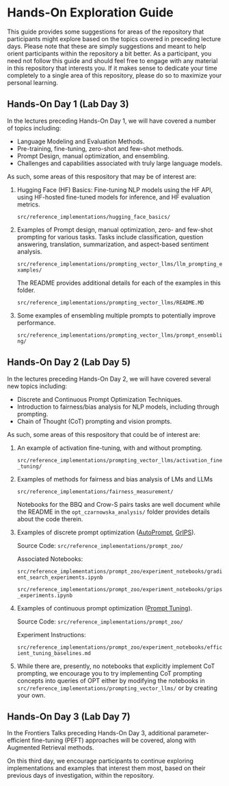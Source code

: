 # Hands-On Exploration Guide

This guide provides some suggestions for areas of the repository that participants might explore based on the topics covered in preceding lecture days. Please note that these are simply suggestions and meant to help orient participants within the repository a bit better. As a participant, you need not follow this guide and should feel free to engage with any material in this repository that interests you. If it makes sense to dedicate your time completely to a single area of this repository, please do so to maximize your personal learning.

## Hands-On Day 1 (Lab Day 3)

In the lectures preceding Hands-On Day 1, we will have covered a number of topics including:

* Language Modeling and Evaluation Methods.
* Pre-training, fine-tuning, zero-shot and few-shot methods.
* Prompt Design, manual optimization, and ensembling.
* Challenges and capabilities associated with truly large language models.

As such, some areas of this respository that may be of interest are:

1. Hugging Face (HF) Basics: Fine-tuning NLP models using the HF API, using HF-hosted fine-tuned models for inference, and HF evaluation metrics.

    `src/reference_implementations/hugging_face_basics/`

2. Examples of Prompt design, manual optimization, zero- and few-shot prompting for various tasks. Tasks include classification, question answering, translation, summarization, and aspect-based sentiment analysis.

    `src/reference_implementations/prompting_vector_llms/llm_prompting_examples/`

    The README provides additional details for each of the examples in this folder.

    `src/reference_implementations/prompting_vector_llms/README.MD`

3. Some examples of ensembling multiple prompts to potentially improve performance.

    `src/reference_implementations/prompting_vector_llms/prompt_ensembling/`

## Hands-On Day 2 (Lab Day 5)

In the lectures preceding Hands-On Day 2, we will have covered several new topics including:

* Discrete and Continuous Prompt Optimization Techniques.
* Introduction to fairness/bias analysis for NLP models, including through prompting.
* Chain of Thought (CoT) prompting and vision prompts.

As such, some areas of this respository that could be of interest are:

1. An example of activation fine-tuning, with and without prompting.

    `src/reference_implementations/prompting_vector_llms/activation_fine_tuning/`

2. Examples of methods for fairness and bias analysis of LMs and LLMs

    `src/reference_implementations/fairness_measurement/`

    Notebooks for the BBQ and Crow-S pairs tasks are well document while the README in the `opt_czarnowska_analysis/` folder provides details about the code therein.

3. Examples of discrete prompt optimization ([AutoPrompt](https://arxiv.org/pdf/2010.15980.pdf), [GrIPS](https://arxiv.org/abs/2203.07281)).

    Source Code: `src/reference_implementations/prompt_zoo/`

    Associated Notebooks:

    `src/reference_implementations/prompt_zoo/experiment_notebooks/gradient_search_experiments.ipynb`

    `src/reference_implementations/prompt_zoo/experiment_notebooks/grips_experiments.ipynb`

4. Examples of continuous prompt optimization ([Prompt Tuning](https://aclanthology.org/2021.emnlp-main.243.pdf)).

    Source Code: `src/reference_implementations/prompt_zoo/`

    Experiment Instructions:

    `src/reference_implementations/prompt_zoo/experiment_notebooks/efficient_tuning_baselines.md`

5. While there are, presently, no notebooks that explicitly implement CoT prompting, we encourage you to try implementing CoT prompting concepts into queries of OPT either by modifying the notebooks in `src/reference_implementations/prompting_vector_llms/` or by creating your own.

## Hands-On Day 3 (Lab Day 7)

In the Frontiers Talks preceding Hands-On Day 3, additional parameter-efficient fine-tuning (PEFT) approaches will be covered, along with Augmented Retrieval methods.

On this third day, we encourage participants to continue exploring implementations and examples that interest them most, based on their previous days of investigation, within the repository.
